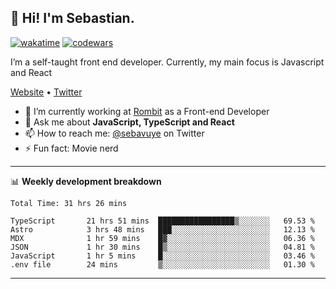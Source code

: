 ## 👋 Hi! I'm Sebastian.

[![wakatime](https://wakatime.com/badge/user/df0036c6-328a-4a39-be9b-e49417ed22a1.svg)](https://wakatime.com/@df0036c6-328a-4a39-be9b-e49417ed22a1)
[![codewars](https://www.codewars.com/users/sebavuye/badges/small)](https://www.codewars.com/users/sebavuye)

I’m a self-taught front end developer. Currently, my main focus is Javascript and React

[Website](https://sebastianvuye.be) • [Twitter](https://twitter.com/sebavuye)

- 🔭 I’m currently working at [Rombit](https://rombit.com/) as a Front-end Developer
- 💬 Ask me about **JavaScript, TypeScript and React**
- 📫 How to reach me: [@sebavuye](https://twitter.com/sebavuye) on Twitter
- ⚡ Fun fact: Movie nerd

-------

📊 **Weekly development breakdown**

<!--START_SECTION:waka-->

```text
Total Time: 31 hrs 26 mins

TypeScript       21 hrs 51 mins  █████████████████▒░░░░░░░   69.53 %
Astro            3 hrs 48 mins   ███░░░░░░░░░░░░░░░░░░░░░░   12.13 %
MDX              1 hr 59 mins    █▓░░░░░░░░░░░░░░░░░░░░░░░   06.36 %
JSON             1 hr 30 mins    █▒░░░░░░░░░░░░░░░░░░░░░░░   04.81 %
JavaScript       1 hr 5 mins     █░░░░░░░░░░░░░░░░░░░░░░░░   03.46 %
.env file        24 mins         ▒░░░░░░░░░░░░░░░░░░░░░░░░   01.30 %
```

<!--END_SECTION:waka-->
-------
